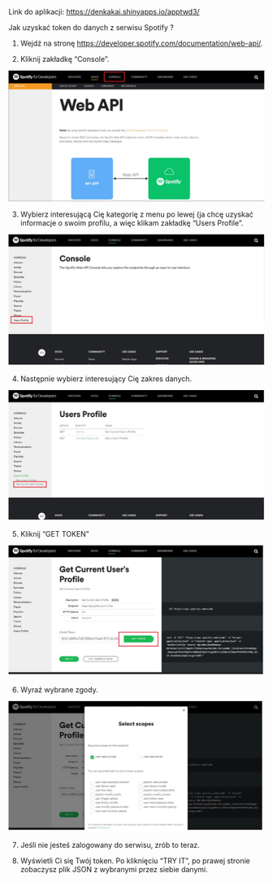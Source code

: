 
Link do aplikacji: https://denkakai.shinyapps.io/apptwd3/

Jak uzyskać token do danych z serwisu Spotify ?

1. Wejdź na stronę https://developer.spotify.com/documentation/web-api/.

2. Kliknij zakładkę “Console”.
    
![](./Instrukcja/1.jpg)

3. Wybierz interesującą Cię kategorię z menu po lewej (ja chcę uzyskać informacje o swoim profilu, a więc klikam zakładkę “Users Profile”.

![](./Instrukcja/2.jpg)

4. Następnie wybierz interesujący Cię zakres danych.

![](./Instrukcja/3.jpg)

5. Kliknij “GET TOKEN”

![](./Instrukcja/4.jpg)

6. Wyraź wybrane zgody.

![](./Instrukcja/5.jpg)


7. Jeśli nie jesteś zalogowany do serwisu, zrób to teraz.

8. Wyświetli Ci się Twój token. Po kliknięciu “TRY IT”, po prawej stronie zobaczysz plik JSON z wybranymi przez siebie danymi.